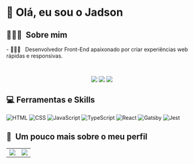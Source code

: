 <h1>👋 Olá, eu sou o Jadson</h1>

<h2> 👨🏻‍💻 &nbsp;Sobre mim </h2>
<p>
- 👨🏻‍💻 &nbsp; Desenvolvedor Front-End apaixonado por criar experiências web rápidas e responsivas.
</p>
<br/>

<p align="center">
    <a href="https://instagram.com/eujadsonsantos"><img src="https://img.shields.io/badge/-@eujadsonsantos_-E4405F?style=flat-square&logo=Instagram&logoColor=white"/></a>
    <a href="https://www.linkedin.com/in/jadsonsantos"><img src="https://img.shields.io/badge/-Jadson%20Santos-0077B5?style=flat-square&logo=Linkedin&logoColor=white"/></a>
    <a href="mailto:jadsondossantos5@gmail.com"><img src="https://img.shields.io/badge/-jadsondossantos5@gmail.com-D14836?style=flat-square&logo=Gmail&logoColor=white"/></a>
</p>

<h2>💻 Ferramentas e Skills</h2>

![HTML](https://img.shields.io/badge/-HTML-333333?style=flat&logo=HTML5)
![CSS](https://img.shields.io/badge/-CSS-333333?style=flat&logo=CSS3&logoColor=1572B6)
![JavaScript](https://img.shields.io/badge/-JavaScript-333333?style=flat&logo=javascript)
![TypeScript](https://img.shields.io/badge/-TypeScript-333333?style=flat&logo=typescript&logoColor=2D79C7)
![React](https://img.shields.io/badge/-React-333333?style=flat&logo=react)
![Gatsby](https://img.shields.io/badge/-Gatsby-333333?style=flat&logo=gatsby)
![Jest](https://img.shields.io/badge/-Jest-333333?style=flat&logo=jest&logoColor=E535AB)

<h2>🚀 &nbsp;Um pouco mais sobre o meu perfil</h2>

<table>
    <tr>
        <td>
            <img src="https://github-readme-stats.vercel.app/api?username=jadsonsantos&count_private=true&show_icons=true&theme=gotham&hide=issues,contribs">
        </td>
        <td>
            <img src="https://github-readme-stats.vercel.app/api/top-langs/?username=jadsonsantos&show_icons=true&theme=gotham&layout=compact">
        </td>
    </tr>
</table>
